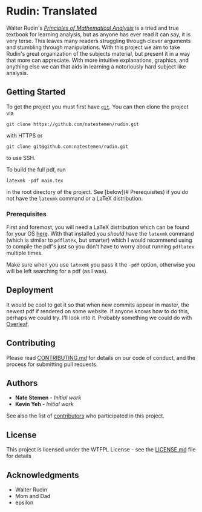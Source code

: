 # Rudin: Translated

Walter Rudin's [_Principles of Mathematical
Analysis_](https://www.mheducation.com/highered/product/principles-mathematical-analysis-rudin/M007054235X.html)
is a tried and true textbook for learning analysis, but as anyone has ever read
it can say, it is very terse. This leaves many readers struggling through
clever arguments and stumbling through manipulations. With this project we aim
to take Rudin's great organization of the subjects material, but present it in
a way that more can appreciate. With more intuitive explanations, graphics, and
anything else we can that aids in learning a notoriously hard subject like
analysis.

## Getting Started

To get the project you must first have [`git`](https://git-scm.com/). You can
then clone the project via
```
git clone https://github.com/natestemen/rudin.git
```
with HTTPS or
```
git clone git@github.com:natestemen/rudin.git
```
to use SSH.

To build the full pdf, run
```
latexmk -pdf main.tex
```
in the root directory of the project. See [below](# Prerequisites) if you do
not have the `latexmk` command or a LaTeX distribution.

### Prerequisites

First and foremost, you will need a LaTeX distribution which can be found for
your OS [here](https://www.latex-project.org/get/#tex-distributions). With that
installed you _should_ have the `latexmk` command (which is similar to
`pdflatex`, but smarter) which I would recommend using to compile the pdf's
just so you don't have to worry about running `pdflatex` multiple times.

Make sure when you use `latexmk` you pass it the `-pdf` option, otherwise you
will be left searching for a pdf (as I was).

## Deployment

It would be cool to get it so that when new commits appear in master, the
newest pdf if rendered on some website. If anyone knows how to do this, perhaps
we could try. I'll look into it. Probably something we could do with
[Overleaf](https://www.overleaf.com/).

## Contributing

Please read [CONTRIBUTING.md](https://github.com/natestemen/rudin/blob/master/CONTRIBUTING.md)
for details on our code of conduct, and the process for submitting pull
requests.

## Authors

* **Nate Stemen** - *Initial work* 
* **Kevin Yeh** - *Initial work*

See also the list of
[contributors](https://github.com/natestemen/rudin/blob/master/AUTHORS) who
participated in this project.  

## License

This project is licensed under the WTFPL License - see the
[LICENSE.md](https://github.com/natestemen/rudin/blob/master/LICENSE) file for details

## Acknowledgments

* Walter Rudin
* Mom and Dad
* epsilon
